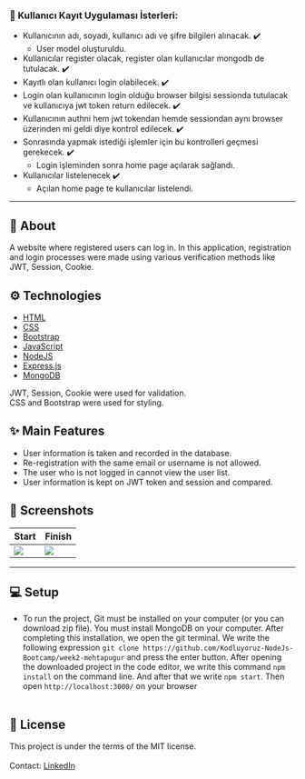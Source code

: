 ### :gem: Kullanıcı Kayıt Uygulaması İsterleri: 
 
  - Kullanıcının adı, soyadı, kullanıcı adı ve şifre bilgileri alınacak. :heavy_check_mark:
  	- User model oluşturuldu.
  - Kullanıcılar register olacak, register olan kullanıcılar mongodb de tutulacak. :heavy_check_mark:
  - Kayıtlı olan kullanıcı login olabilecek. :heavy_check_mark:
  - Login olan kullanıcının login olduğu browser bilgisi sessionda tutulacak ve kullanıcıya jwt token return edilecek. :heavy_check_mark:
  - Kullanıcının authni hem jwt tokendan hemde sessiondan aynı browser üzerinden mi geldi diye kontrol edilecek. :heavy_check_mark:
  - Sonrasında yapmak istediği işlemler için bu kontrolleri geçmesi gerekecek. :heavy_check_mark:
  	- Login işleminden sonra home page açılarak sağlandı. 
  - Kullanıcılar listelenecek :heavy_check_mark:
  	- Açılan home page te kullanıcılar listelendi. 
<hr>

## :calling: About
A website where registered users can log in. In this application, registration and login processes were made using various verification methods like JWT, Session, Cookie.

## :gear: Technologies

- [HTML](https://www.w3schools.com/html/)
- [CSS](https://www.w3schools.com/css/)
- [Bootstrap](https://getbootstrap.com/docs/)
- [JavaScript](https://www.javascript.com/)
- [NodeJS](https://nodejs.org/en/)
- [Express.js](https://expressjs.com/)
- [MongoDB](https://www.mongodb.com/)

JWT, Session, Cookie were used for validation.<br/>
CSS and Bootstrap were used for styling.
<br/>

## :sparkles: Main Features

  - User information is taken and recorded in the database.
  - Re-registration with the same email or username is not allowed.
  - The user who is not logged in cannot view the user list.
  - User information is kept on JWT token and session and compared.

## :camera_flash: Screenshots

| Start | Finish | 
| --- | --- |
| <img src="https://user-images.githubusercontent.com/24686636/147887007-5bfa427b-a168-4190-a432-636eb7b52ec3.png"> | <img src="https://user-images.githubusercontent.com/24686636/147887046-46e0c707-5e0a-4866-ad45-5ca08b6fa305.png"> |
<hr/>

## :computer: Setup
  
  - To run the project, Git must be installed on your computer (or you can download zip file). You must install MongoDB on your computer. After completing this installation, we open the git terminal. We write the following expression `git clone https://github.com/Kodluyoruz-NodeJs-Bootcamp/week2-mehtapugur` and press the enter button. After opening the downloaded project in the code editor, we write this command `npm install` on the command line. And after that we write `npm start`. Then open `http://localhost:3000/` on your browser<br/><br/>
 

## :memo: License
This project is under the terms of the MIT license.
<br/>
<br/>
Contact: [LinkedIn](https://www.linkedin.com/in/mehtapugur)
